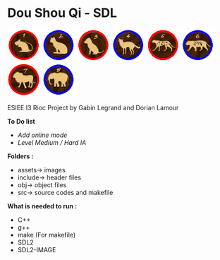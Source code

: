 # Dou Shou Qi - SDL
![Image](./assets/ratR.bmp)
![Image](./assets/chatB.bmp)
![Image](./assets/chienR.bmp)
![Image](./assets/loupB.bmp)
![Image](./assets/panthereR.bmp)
![Image](./assets/tigreB.bmp)
![Image](./assets/lionR.bmp)
![Image](./assets/elephantB.bmp)

 ESIEE I3 Rioc Project by Gabin Legrand and Dorian Lamour

**To Do list**

* _Add online mode_
* _Level Medium / Hard IA_

**Folders :**

* assets-> images
* include-> header files
* obj-> object files
* src-> source codes and makefile

**What is needed to run :**

* C++
* g++
* make (For makefile)
* SDL2
* SDL2-IMAGE